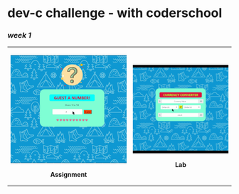 # **dev-c challenge - with coderschool**
### <i>week 1</i>
<div>
 <table style="width:100%">
<tr>
    <th> <p align="center">
       <img src="week1/week1_a.gif" display: "block" margin-left="auto" margin-right="auto" width="100%"/>
       <p align="center">Assignment </p>
    </p> </th>
    <th> <p align="center">
       <img src="week1/week1_lab.gif" display: "block" margin-left="auto" margin-right="auto" width="100%"/>
       <p align="center">Lab </p>
    </p> </th>
</tr>
<div>
